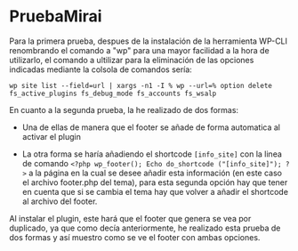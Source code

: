 # PruebaMirai

Para la primera prueba, despues de la instalación de la herramienta WP-CLI renombrando el comando a "wp" para una mayor facilidad a la hora de utilizarlo, el comando a ultilizar para la eliminación de las opciones indicadas mediante la colsola de comandos sería:

`wp site list --field=url | xargs -n1 -I % wp --url=% option delete fs_active_plugins fs_debug_mode fs_accounts fs_wsalp`

En cuanto a la segunda prueba, la he realizado de dos formas: 

- Una de ellas de manera que el footer se añade de forma automatica al activar el plugin

- La otra forma se haría añadiendo el shortcode `[info_site]` con la linea de comando `<?php wp_footer(); Echo do_shortcode ("[info_site]"); ?>` a la página en la cual se desee añadir esta información (en este caso el archivo footer.php del tema), para esta segunda opción hay que tener en cuenta que si se cambia el tema hay que volver a añadir el shortcode al archivo del footer.


Al instalar el plugin, este hará que el footer que genera se vea por duplicado, ya que como decía anteriormente, he realizado esta prueba de dos formas y así muestro como se ve el footer con ambas opciones.
